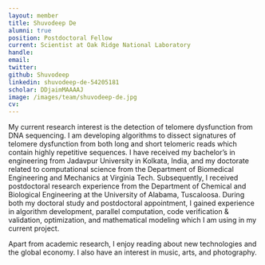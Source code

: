 ```yaml
---
layout: member
title: Shuvodeep De
alumni: true
position: Postdoctoral Fellow
current: Scientist at Oak Ridge National Laboratory
handle:
email: 
twitter: 
github: Shuvodeep
linkedin: shuvodeep-de-54205181
scholar: DDjaimMAAAAJ
image: /images/team/shuvodeep-de.jpg
cv:
---
```


My current research interest is the detection of telomere dysfunction from DNA sequencing. I am developing algorithms to dissect signatures of telomere dysfunction from both long and short telomeric reads which contain highly repetitive sequences. I have received my bachelor’s in engineering from Jadavpur University in Kolkata, India, and my doctorate related to computational science from the Department of Biomedical Engineering and Mechanics at Virginia Tech. Subsequently, I received postdoctoral research experience from the Department of Chemical and Biological Engineering at the University of Alabama, Tuscaloosa. During both my doctoral study and postdoctoral appointment, I gained experience in algorithm development, parallel computation, code verification & validation, optimization, and mathematical modeling which I am using in my current project.

Apart from academic research, I enjoy reading about new technologies and the global economy. I also have an interest in music, arts, and photography.